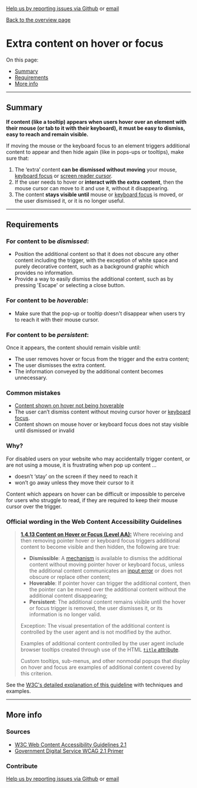 [Help us by reporting issues via Github](https://github.com/theappbusiness/accessibility-guidelines) or [email](mailto:jeanfrancois@theappbusiness.com)

[Back to the overview page](./../index.html)

# Extra content on hover or focus

On this page:
* [Summary](#summary)
* [Requirements](#requirements)
* [More info](#more-info)

---

## Summary

**If content (like a tooltip) appears when users hover over an element with their mouse (or tab to it with their keyboard), it must be easy to dismiss, easy to reach and remain visible.**

If moving the mouse or the keyboard focus to an element triggers additional content to appear and then hide again (like in pops-ups or tooltips), make sure that:

1. The ‘extra’ content **can be dismissed without moving** your mouse, [keyboard focus](./definitions.md#keyboard-focus) or [screen reader cursor](https://www.youtube.com/watch?v=Jao3s_CwdRU&list=PLNYkxOF6rcICWx0C9LVWWVqvHlYJyqw7g&index=10&t=2m04s).
2. If the user needs to hover or **interact with the extra content**, then the mouse cursor can move to it and use it, without it disappearing. 
3. The content **stays visible until** mouse or [keyboard focus](./definitions.md#keyboard-focus) is moved, or the user dismissed it, or it is no longer useful.

---

## Requirements

### For content to be *dismissed*:

* Position the additional content so that it does not obscure any other content including the trigger, with the exception of white space and purely decorative content, such as a background graphic which provides no information.
* Provide a way to easily dismiss the additional content, such as by pressing 'Escape' or selecting a close button.

### For content to be *hoverable*:

* Make sure that the pop-up or tooltip doesn't disappear when users try to reach it with their mouse cursor.

### For content to be *persistent*:

Once it appears, the content should remain visible until:

* The user removes hover or focus from the trigger and the extra content;
* The user dismisses the extra content.
* The information conveyed by the additional content becomes unnecessary.

### Common mistakes

* [Content shown on hover not being hoverable](https://www.w3.org/WAI/WCAG21/Techniques/failures/F95)
* The user can’t dismiss content without moving cursor hover or [keyboard focus](./definitions.md#keyboard-focus).
* Content shown on mouse hover or keyboard focus does not stay visible until dismissed or invalid

### Why?

For disabled users on your website who may accidentally trigger content, or are not using a mouse, it is frustrating when pop up content ...
* doesn’t ‘stay’ on the screen if they need to reach it
* won’t go away unless they move their cursor to it

Content which appears on hover can be difficult or impossible to perceive for users who struggle to read, if they are required to keep their mouse cursor over the trigger.

### Official wording in the Web Content Accessibility Guidelines

> [**1.4.13 Content on Hover or Focus (Level AA):**](https://www.w3.org/WAI/WCAG21/Understanding/content-on-hover-or-focus.html) Where receiving and then removing pointer hover or keyboard focus triggers additional content to become visible and then hidden, the following are true:
>
> * **Dismissible**: A [mechanism](https://www.w3.org/WAI/WCAG21/Understanding/content-on-hover-or-focus.html#dfn-mechanism) is available to dismiss the additional content without moving pointer hover or keyboard focus, unless the additional content communicates an [input error](https://www.w3.org/WAI/WCAG21/Understanding/content-on-hover-or-focus.html#dfn-input-error) or does not obscure or replace other content;
> * **Hoverable**: If pointer hover can trigger the additional content, then the pointer can be moved over the additional content without the additional content disappearing;
> * **Persistent**: The additional content remains visible until the hover or focus trigger is removed, the user dismisses it, or its information is no longer valid.
> 
> Exception: The visual presentation of the additional content is controlled by the user agent and is not modified by the author.
> 
> Examples of additional content controlled by the user agent include browser tooltips created through use of the HTML [`title` attribute](https://www.w3.org/TR/html/dom.html#the-title-attribute).
> 
> Custom tooltips, sub-menus, and other nonmodal popups that display on hover and focus are examples of additional content covered by this criterion.

See the [W3C's detailed explanation of this guideline](https://www.w3.org/WAI/WCAG21/Understanding/content-on-hover-or-focus.html) with techniques and examples.

---

## More info

### Sources

* [W3C Web Content Accessibility Guidelines 2.1](https://www.w3.org/TR/WCAG21/)
* [Government Digital Service WCAG 2.1 Primer](https://alphagov.github.io/wcag-primer/)

### Contribute

[Help us by reporting issues via Github](https://github.com/theappbusiness/accessibility-guidelines) or [email](mailto:jeanfrancois@theappbusiness.com)